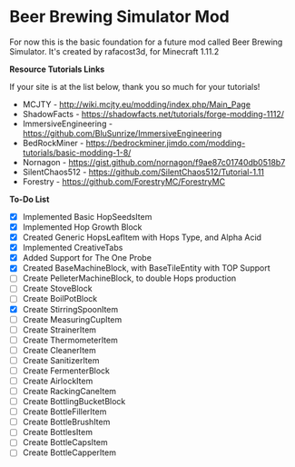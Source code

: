 # Beer Brewing Simulator Mod
For now this is the basic foundation for a future mod called Beer Brewing Simulator.
It's created by rafacost3d, for Minecraft 1.11.2

**Resource Tutorials Links**

If your site is at the list below, thank you so much for your tutorials!

- MCJTY - http://wiki.mcjty.eu/modding/index.php/Main_Page
- ShadowFacts - https://shadowfacts.net/tutorials/forge-modding-1112/
- ImmersiveEngineering - https://github.com/BluSunrize/ImmersiveEngineering
- BedRockMiner - https://bedrockminer.jimdo.com/modding-tutorials/basic-modding-1-8/
- Nornagon - https://gist.github.com/nornagon/f9ae87c01740db0518b7
- SilentChaos512 - https://github.com/SilentChaos512/Tutorial-1.11
- Forestry - https://github.com/ForestryMC/ForestryMC

**To-Do List**
- [x] Implemented Basic HopSeedsItem
- [x] Implemented Hop Growth Block
- [x] Created Generic HopsLeafItem with Hops Type, and Alpha Acid
- [x] Implemented CreativeTabs
- [x] Added Support for The One Probe
- [x] Created BaseMachineBlock, with BaseTileEntity with TOP Support
- [ ] Create PelleterMachineBlock, to double Hops production
- [ ] Create StoveBlock
- [ ] Create BoilPotBlock
- [x] Create StirringSpoonItem
- [ ] Create MeasuringCupItem
- [ ] Create StrainerItem
- [ ] Create ThermometerItem
- [ ] Create CleanerItem
- [ ] Create SanitizerItem
- [ ] Create FermenterBlock
- [ ] Create AirlockItem
- [ ] Create RackingCaneItem
- [ ] Create BottlingBucketBlock
- [ ] Create BottleFillerItem
- [ ] Create BottleBrushItem
- [ ] Create BottlesItem
- [ ] Create BottleCapsItem
- [ ] Create BottleCapperItem
